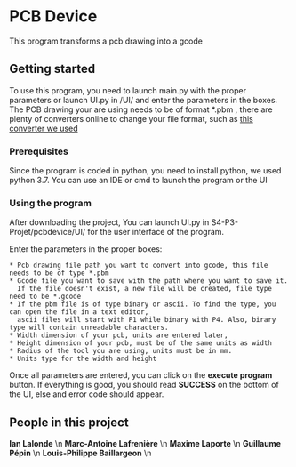 # PCB Device

This program transforms a pcb drawing into a gcode

## Getting started

To use this program, you need to launch main.py with the proper parameters or launch UI.py in /UI/ and enter the parameters in the boxes.
The PCB drawing your are using needs to be of format *.pbm ,
there are plenty of converters online to change your file format, such as [this converter we used](https://convertio.co/fr/pdf-pbm/)

### Prerequisites

Since the program is coded in python, you need to install python, we used python 3.7.
You can use an IDE or cmd to launch the program or the UI

### Using the program

After downloading the project,
You can launch UI.py in S4-P3-Projet/pcbdevice/UI/ for the user interface of the program.

Enter the parameters in the proper boxes:

```
* Pcb drawing file path you want to convert into gcode, this file needs to be of type *.pbm
* Gcode file you want to save with the path where you want to save it.
  If the file doesn't exist, a new file will be created, file type need to be *.gcode
* If the pbm file is of type binary or ascii. To find the type, you can open the file in a text editor,
  ascii files will start with P1 while binary with P4. Also, birary type will contain unreadable characters.
* Width dimension of your pcb, units are entered later, 
* Height dimension of your pcb, must be of the same units as width
* Radius of the tool you are using, units must be in mm.
* Units type for the width and height
```
Once all parameters are entered, you can click on the **execute program** button.
If everything is good, you should read **SUCCESS** on the bottom of the UI, else and error code should appear.

## People in this project

**Ian Lalonde** \n
**Marc-Antoine Lafrenière** \n
**Maxime Laporte** \n
**Guillaume Pépin** \n
**Louis-Philippe Baillargeon** \n
